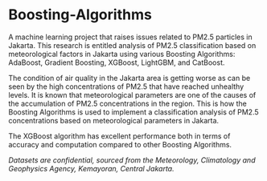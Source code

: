 # Boosting-Algorithms
A machine learning project that raises issues related to PM2.5 particles in Jakarta. This research is entitled analysis of PM2.5 classification based on meteorological factors in Jakarta using various Boosting Algorithms: AdaBoost, Gradient Boosting, XGBoost, LightGBM, and CatBoost.

The condition of air quality in the Jakarta area is getting worse as can be seen by the high concentrations of PM2.5 that have reached unhealthy levels. It is known that meteorological parameters are one of the causes of the accumulation of PM2.5 concentrations in the region. This is how the Boosting Algorithms is used to implement a classification analysis of PM2.5 concentrations based on meteorological parameters in Jakarta.

The XGBoost algorithm has excellent performance both in terms of accuracy and computation compared to other Boosting Algorithms.

*Datasets are confidential, sourced from the Meteorology, Climatology and Geophysics Agency, Kemayoran, Central Jakarta.*
